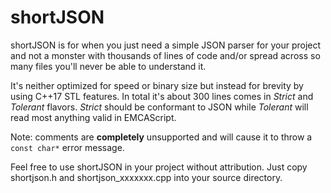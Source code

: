 # shortJSON
shortJSON is for when you just need a simple JSON parser for your project and not a monster with thousands of lines of code and/or spread across so many files you'll never be able to understand it.

It's neither optimized for speed or binary size but instead for brevity by using C++17 STL features.  In total it's about 300 lines comes in _Strict_ and _Tolerant_ flavors.  _Strict_ should be conformant to JSON while _Tolerant_ will read most anything valid in EMCAScript.

Note: comments are **completely** unsupported and will cause it to throw a `const char*` error message.

Feel free to use shortJSON in your project without attribution.  Just copy shortjson.h and shortjson_xxxxxxx.cpp into your source directory.
